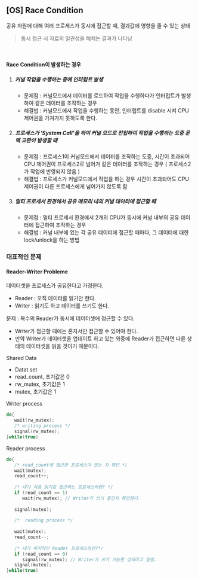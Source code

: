## [OS] Race Condition

공유 자원에 대해 여러 프로세스가 동시에 접근할 때, 결과값에 영향을 줄 수 있는 상태

> 동시 접근 시 자료의 일관성을 해치는 결과가 나타남

<br>

#### Race Condition이 발생하는 경우

1. ##### 커널 작업을 수행하는 중에 인터럽트 발생

   - 문제점 : 커널모드에서 데이터를 로드하여 작업을 수행하다가 인터럽트가 발생하여 같은 데이터를 조작하는 경우
   - 해결법 : 커널모드에서 작업을 수행하는 동안, 인터럽트를 disable 시켜 CPU 제어권을 가져가지 못하도록 한다.

2. ##### 프로세스가 'System Call'을 하여 커널 모드로 진입하여 작업을 수행하는 도중 문맥 교환이 발생할 때

   - 문제점 : 프로세스1이 커널모드에서 데이터를 조작하는 도중, 시간이 초과되어 CPU 제어권이 프로세스2로 넘어가 같은 데이터를 조작하는 경우 ( 프로세스2가 작업에 반영되지 않음 )
   - 해결법 : 프로세스가 커널모드에서 작업을 하는 경우 시간이 초과되어도 CPU 제어권이 다른 프로세스에게 넘어가지 않도록 함

3. ##### 멀티 프로세서 환경에서 공유 메모리 내의 커널 데이터에 접근할 때

   - 문제점 : 멀티 프로세서 환경에서 2개의 CPU가 동시에 커널 내부의 공유 데이터에 접근하여 조작하는 경우
   - 해결법 : 커널 내부에 있는 각 공유 데이터에 접근할 때마다, 그 데이터에 대한 lock/unlock을 하는 방법

   

### 대표적인 문제

#### Reader-Writer Probleme

데이터셋을 프로세스가 공유한다고 가정한다.
- Reader : 오직 데이터를 읽기만 한다.
- Writer : 읽기도 하고 데이터를 쓰기도 한다.

문제 : 복수의 Reader가 동시에 데이터셋에 접근할 수 있다.
- Writer가 접근할 때에는 혼자서만 접근할 수 있어야 한다.
- 만약 Writer가 데이터셋을 업데이트 하고 있는 와중에 Reader가 접근하면 다른 상태의 데이터셋을 읽을 것이기 때문이다.

Shared Data
- Datat set
- read_count, 초기값은 0
- rw_mutex, 초기값은 1
- mutex, 초기값은 1

Writer process
```c
do{
   wait(rw_mutex);
   /* writing process */
   signal(rw_mutex);
}while(true)
```

Reader process
```c
do{
   /* read_count에 접근한 프로세스가 있는 지 확인 */
   wait(mutex);
   read_count++;
   
   /* 내가 처음 읽기로 접근하느 프로세스라면? */
   if (read_count == 1)
      wait(rw_mutex); // Writer가 쓰기 중인지 확인한다.
 
   signal(mutex);
   
   /*  reading process */
   
   wait(mutex);
   read_count--;
   
   /* 내가 마지막인 Reader 프로세스라면?*/
   if (read_count == 0)
      signal(rw_mutex); // Writer가 쓰기 가능한 상태라고 알림.
   signal(mutex);
}while(true)
```

